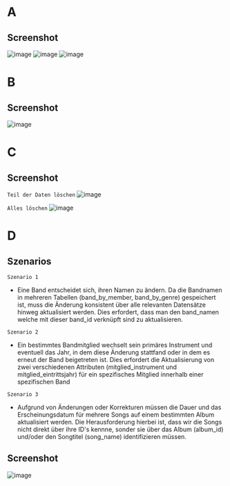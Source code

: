 # A 
## Screenshot 
![image](https://github.com/user-attachments/assets/3c3dd38a-a5ea-417c-9273-7b3ee6259334)
![image](https://github.com/user-attachments/assets/68cc157a-2d8f-4a32-9c1e-6d888499d2c1)
![image](https://github.com/user-attachments/assets/e6de341d-f9f0-4a4b-98b1-6c7e715f8e1e)

# B 
## Screenshot 
![image](https://github.com/user-attachments/assets/05716572-d66f-4921-bcea-226d9adfd129)

# C 
## Screenshot 

```Teil der Daten löschen```
![image](https://github.com/user-attachments/assets/37e108d5-c2db-4719-bc74-ea9a114d4be0)

```Alles löschen``` 
![image](https://github.com/user-attachments/assets/5e19196f-3364-4ac7-93fe-1ce9403e7a31)

# D 
## Szenarios 
```Szenario 1```
* Eine Band entscheidet sich, ihren Namen zu ändern. Da die Bandnamen in mehreren Tabellen (band_by_member, band_by_genre) gespeichert ist, muss die Änderung konsistent über alle relevanten Datensätze hinweg aktualisiert werden. Dies erfordert, dass man den band_namen welche mit dieser band_id verknüpft sind zu aktualisieren. 

```Szenario 2```
* Ein bestimmtes Bandmitglied wechselt sein primäres Instrument und eventuell das Jahr, in dem diese Änderung stattfand oder in dem es erneut der Band beigetreten ist. Dies erfordert die Aktualisierung von zwei verschiedenen Attributen (mitglied_instrument und mitglied_eintrittsjahr) für ein spezifisches Mitglied innerhalb einer spezifischen Band 

```Szenario 3```
* Aufgrund von Änderungen oder Korrekturen müssen die Dauer und das Erscheinungsdatum für mehrere Songs auf einem bestimmten Album aktualisiert werden. Die Herausforderung hierbei ist, dass wir die Songs nicht direkt über ihre ID's kennne, sonder sie über das Album (album_id) und/oder den Songtitel (song_name) identifizieren müssen.

## Screenshot 
![image](https://github.com/user-attachments/assets/91599023-7aca-4f7e-8464-fb8aaeda5597)

